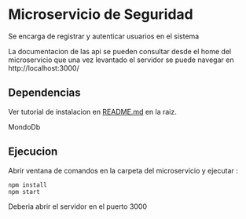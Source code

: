 Microservicio de Seguridad
=

Se encarga de registrar y autenticar usuarios en el sistema

La documentacion de las api se pueden consultar desde el home del microservicio
que una vez levantado el servidor se puede navegar en http://localhost:3000/


Dependencias
-
Ver tutorial de instalacion en [README.md](../README.md) en la raiz.

MondoDb


Ejecucion
-

Abrir ventana de comandos en la carpeta del microservicio y ejecutar :

```
npm install
npm start
```

Deberia abrir el servidor en el puerto 3000

